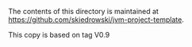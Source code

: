 The contents of this directory is maintained at https://github.com/skiedrowski/jvm-project-template.

This copy is based on tag V0.9